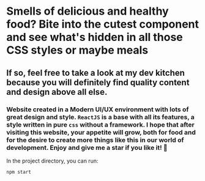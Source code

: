 # <food> Smells of delicious and healthy food? Bite into the cutest component and see what's hidden in all those CSS styles or maybe meals </food>

## If so, feel free to take a look at my dev kitchen because you will definitely find quality content and design above all else.

### Website created in a Modern UI/UX environment with lots of great design and style. `ReactJS` is a base with all its features, a style written in pure `css` without a framework. I hope that after visiting this website, your appetite will grow, both for food and for the desire to create more things like this in our world of development. Enjoy and give me a star if you like it! 🌟

In the project directory, you can run:

```javascript
npm start
```

